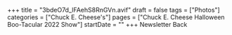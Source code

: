 +++
title = "3bdeO7d_lFAehS8RnGVn.avif"
draft = false
tags = ["Photos"]
categories = ["Chuck E. Cheese's"]
pages = ["Chuck E. Cheese Halloween Boo-Tacular 2022 Show"]
startDate = ""
+++
Newsletter Back
